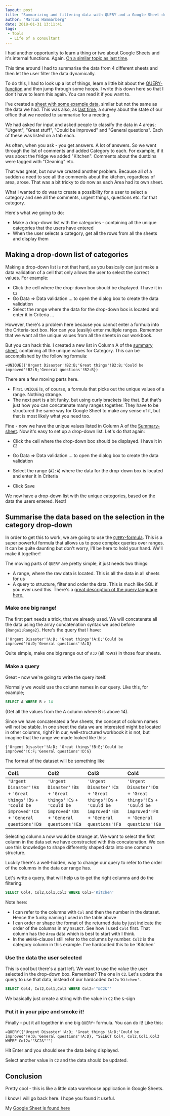 ```yaml
---
layout: post
title: "Summarizing and filtering data with QUERY and a Google Sheet drop-down"
author: "Marcus Hammarberg"
date: 2018-01-31 13:11:41
tags:
 - Tools
  - Life of a consultant
---
```


I had another opportunity to learn a thing or two about Google Sheets and it's internal functions. Again. [On a similar topic as last time](http://www.marcusoft.net/2018/01/create-a-dynamic-updated-chart-in-google-sheets.html).

This time around I had to summarise the data from 4 different sheets and then let the user filter the data dynamically.

To do this, I had to look up a lot of things, learn a little bit about the [QUERY-function](https://support.google.com/docs/answer/3093343?hl=en) and then jump through some hoops. I write this down here so that I don't have to learn this again. You can read it if you want to.

<!-- excerpt-end -->

I've created a [sheet with some example data](https://docs.google.com/spreadsheets/d/1h3_WRE2cgLy-8X4gm_DGE6NvYLfl7fbaip_SGVFMv3k/edit?usp=sharing), similar but not the same as the data we had. This was also, as [last time](http://www.marcusoft.net/2018/01/create-a-dynamic-updated-chart-in-google-sheets.html), a survey about the state of our office that we needed to summarise for a meeting.

We had asked for input and asked people to classify the data in 4 areas; "Urgent", "Great stuff", "Could be improved" and "General questions". Each of these was listed on a tab each.

As often, when you ask - you get answers. A lot of answers. So we went through the list of comments and added Category to each. For example, if it was about the fridge we added "Kitchen". Comments about the dustbins were tagged with "Cleaning" etc.

That was great, but now we created another problem. Because all of a sudden a need to see all the comments about the kitchen, regardless of area, arose. That was a bit tricky to do now as each Area had its own sheet.

What I wanted to do was to create a possibility for a user to select a category and see all the comments, urgent things, questions etc. for that category.

Here's what we going to do:

* Make a drop-down list with the categories - containing all the unique categories that the users have entered
* When the user selects a category, get all the rows from all the sheets and display them

## Making a drop-down list of categories

Making a drop-down list is not that hard, as you basically can just make a data validation of a cell that only allows the user to select the correct values. For example:

* Click the cell where the drop-down box should be displayed. I have it in `C2`
* Go Data => Data validation … to open the dialog box to create the data validation
* Select the range where the data for the drop-down box is located and enter it in Criteria …

However, there's a problem here because you cannot enter a formula into the Criteria-text box. Nor can you (easily) enter multiple ranges. Remember that we want all the unique values from all the sheets in our workbook.

But you can hack this. I created a new list in Column A of the [summary sheet](https://docs.google.com/spreadsheets/d/1h3_WRE2cgLy-8X4gm_DGE6NvYLfl7fbaip_SGVFMv3k/edit#gid=1544983361), containing all the unique values for Category. This can be accomplished by the following formula:

```
=UNIQUE({'Urgent Disaster'!B2:B;'Great things'!B2:B;'Could be improved'!B2:B;'General questions'!B2:B})
```

There are a few moving parts here.

* First. `UNIQUE` is, of course, a formula that picks out the unique values of a range. Nothing strange.
* The next part is a bit funky, but using curly brackets like that. But that's just how you can concatenate many ranges together. They have to be structured the same way for Google Sheet to make any sense of it, but that is most likely what you need too.

Fine - now we have the unique values listed in Column A of the [Summary-sheet](https://docs.google.com/spreadsheets/d/1h3_WRE2cgLy-8X4gm_DGE6NvYLfl7fbaip_SGVFMv3k/edit#gid=1544983361). Now it's easy to set up a drop-down list. Let's do that again:

- Click the cell where the drop-down box should be displayed. I have it in `C2`

- Go Data => Data validation … to open the dialog box to create the data validation

- Select the range (`A2:A`) where the data for the drop-down box is located and enter it in Criteria

- Click Save

We now have a drop-down list with the unique categories, based on the data the users entered. Next!

## Summarise the data based on the selection in the category drop-down

In order to get this to work, we are going to use the [`QUERY`-formula](https://support.google.com/docs/answer/3093343?hl=en). This is a super powerful formula that allows us to pose complex queries over ranges. It can be quite daunting but don't worry, I'll be here to hold your hand. We'll make it together!

The moving parts of `QUERY` are pretty simple, it just needs two things:

* A range, where the raw data is located. This is all the data in all sheets for us
* A query to structure, filter and order the data. This is much like SQL if you ever used this. There's a [great description of the query language here.](https://developers.google.com/chart/interactive/docs/querylanguage)

### Make one big range!

The first part needs a trick, that we already used. We will concatenate all the data using the array concatenation syntax we used before `{Range1;Range2}`. Here's the query that I have:

```
{'Urgent Disaster'!A:D; 'Great things'!A:D;'Could be improved'!A:D;'General questions'!A:D}
```

Quite simple, make one big range out of `A:D` (all rows) in those four sheets.

### Make a query

Great - now we're going to write the query itself.

Normally we would use the column names in our query. Like this, for example;

````sql
SELECT A WHERE B > 14
````

(Get all the values from the A column where B is above 14).

Since we have concatenated a few sheets, the concept of column names will not be stable. In one sheet the data we are interested might be located in other columns, right? In our, well-structured workbook it is not, but imagine that the range we made looked like this:

```
{'Urgent Disaster'!A:D; 'Great things'!B:E;'Could be improved'!C:F;'General questions'!D:G}
```

The format of the dataset will be something like

| Col1                                     | Col2                                     | Col3                                     | Col4                                     |
| :--------------------------------------- | :--------------------------------------- | :--------------------------------------- | :--------------------------------------- |
| `'Urgent Disaster'!A`s +  `'Great things'!B`s +  `'Could be improved'!C`s +  `'General questions'!D`s | `'Urgent Disaster'!B`s +  `'Great things'!C`s +  `'Could be improved'!D`s +  `'General questions'!E`s | `'Urgent Disaster'!C`s +  `'Great things'!D`s +  `'Could be improved'!E`s +  `'General questions'!F`s | `'Urgent Disaster'!D`s +  `'Great things'!E`s +  `'Could be improved'!F`s +  `'General questions'!G`s |

Selecting column `A` now would be strange at. We want to select the first column in the data set we have constructed with this concatenation. We can use this knowledge to shape differently shaped data into one common structure.

Luckily there's a well-hidden, way to change our query to refer to the order of the columns in the data our range has.

Let's write a query, that will help us to get the right columns and do the filtering:

```sql
SELECT Col4, Col2,Col1,Col3 WHERE Col2='Kitchen'
```

Note here:

* I can refer to the columns with `Col` and then the number in the dataset. Hence the funky naming I used in the table above
* I can order or shape the format of the returned data by just indicate the order of the columns in my `SELECT`. See how I used `Col4` first. That column has the `Area` data which is best to start with I think.
* In the `WHERE`-clause I still refer to the columns by number. `Col2` is the category column in this example. I've hardcoded this to be 'Kitchen'

### Use the data the user selected

This is cool but there's a part left. We want to use the value the user selected in the drop-down box. Remember? The one in `C2`. Let's update the query to use that data, instead of our hardcoded `Col2='Kitchen'`.

```sql
SELECT Col4, Col2,Col1,Col3 WHERE Col2='"&C2&"'
```

We basically just create a string with the value in `C2` the `&`-sign

### Put it in your pipe and smoke it!

Finally - put it all together in one big `QUERY`- formula. You can do it! Like this:

```
=QUERY({'Urgent Disaster'!A:D; 'Great things'!A:D;'Could be improved'!A:D;'General questions'!A:D}, "SELECT Col4, Col2,Col1,Col3 WHERE Col2='"&C2&"'")
```

Hit Enter and you should see the data being displayed.

Select another value in `C2` and the data should be updated.

## Conclusion

Pretty cool - this is like a little data warehouse application in Google Sheets.

I know I will go back here. I hope you found it useful.

My [Google Sheet is found here](https://docs.google.com/spreadsheets/d/1h3_WRE2cgLy-8X4gm_DGE6NvYLfl7fbaip_SGVFMv3k)